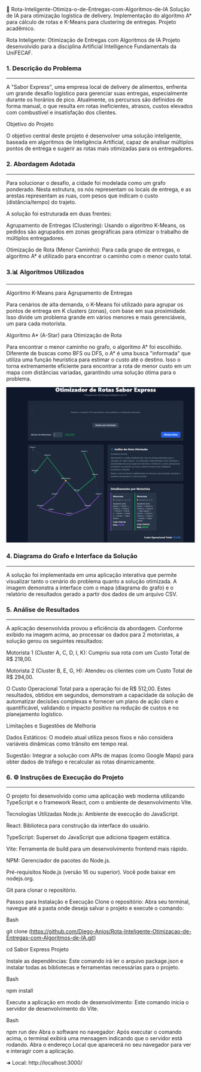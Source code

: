🚀 Rota-Inteligente-Otimiza-o-de-Entregas-com-Algoritmos-de-IA
Solução de IA para otimização logística de delivery. Implementação do algoritmo A* para cálculo de rotas e K-Means para clustering de entregas. Projeto acadêmico.

Rota Inteligente: Otimização de Entregas com Algoritmos de IA
Projeto desenvolvido para a disciplina Artificial Intelligence Fundamentals da UniFECAF.

### 1. Descrição do Problema
---
A "Sabor Express", uma empresa local de delivery de alimentos, enfrenta um grande desafio logístico para gerenciar suas entregas, especialmente durante os horários de pico. Atualmente, os percursos são definidos de forma manual, o que resulta em rotas ineficientes, atrasos, custos elevados com combustível e insatisfação dos clientes.

Objetivo do Projeto

O objetivo central deste projeto é desenvolver uma solução inteligente, baseada em algoritmos de Inteligência Artificial, capaz de analisar múltiplos pontos de entrega e sugerir as rotas mais otimizadas para os entregadores.

### 2. Abordagem Adotada
---
Para solucionar o desafio, a cidade foi modelada como um grafo ponderado. Nesta estrutura, os nós representam os locais de entrega, e as arestas representam as ruas, com pesos que indicam o custo (distância/tempo) do trajeto.

A solução foi estruturada em duas frentes:

Agrupamento de Entregas (Clustering): Usando o algoritmo K-Means, os pedidos são agrupados em zonas geográficas para otimizar o trabalho de múltiplos entregadores.

Otimização de Rota (Menor Caminho): Para cada grupo de entregas, o algoritmo A* é utilizado para encontrar o caminho com o menor custo total.

### 3.📊 Algoritmos Utilizados
---
Algoritmo K-Means para Agrupamento de Entregas

Para cenários de alta demanda, o K-Means foi utilizado para agrupar os pontos de entrega em K clusters (zonas), com base em sua proximidade. Isso divide um problema grande em vários menores e mais gerenciáveis, um para cada motorista.

Algoritmo A* (A-Star) para Otimização de Rota

Para encontrar o menor caminho no grafo, o algoritmo A* foi escolhido. Diferente de buscas como BFS ou DFS, o A* é uma busca "informada" que utiliza uma função heurística para estimar o custo até o destino. Isso o torna extremamente eficiente para encontrar a rota de menor custo em um mapa com distâncias variadas, garantindo uma solução ótima para o problema.

![Demonstração da Aplicação](./assets/screenshot-app.png)

### 4. Diagrama do Grafo e Interface da Solução
---
A solução foi implementada em uma aplicação interativa que permite visualizar tanto o cenário do problema quanto a solução otimizada. A imagem demonstra a interface com o mapa (diagrama do grafo) e o relatório de resultados gerado a partir dos dados de um arquivo CSV.

### 5. Análise de Resultados
---
A aplicação desenvolvida provou a eficiência da abordagem. Conforme exibido na imagem acima, ao processar os dados para 2 motoristas, a solução gerou os seguintes resultados:

Motorista 1 (Cluster A, C, D, I, K): Cumpriu sua rota com um Custo Total de R$ 218,00.

Motorista 2 (Cluster B, E, G, H): Atendeu os clientes com um Custo Total de R$ 294,00.

O Custo Operacional Total para a operação foi de R$ 512,00. Estes resultados, obtidos em segundos, demonstram a capacidade da solução de automatizar decisões complexas e fornecer um plano de ação claro e quantificável, validando o impacto positivo na redução de custos e no planejamento logístico.

Limitações e Sugestões de Melhoria

Dados Estáticos: O modelo atual utiliza pesos fixos e não considera variáveis dinâmicas como trânsito em tempo real.

Sugestão: Integrar a solução com APIs de mapas (como Google Maps) para obter dados de tráfego e recalcular as rotas dinamicamente.

### 6. ⚙️ Instruções de Execução do Projeto
---
O projeto foi desenvolvido como uma aplicação web moderna utilizando TypeScript e o framework React, com o ambiente de desenvolvimento Vite.

Tecnologias Utilizadas
Node.js: Ambiente de execução do JavaScript.

React: Biblioteca para construção da interface do usuário.

TypeScript: Superset do JavaScript que adiciona tipagem estática.

Vite: Ferramenta de build para um desenvolvimento frontend mais rápido.

NPM: Gerenciador de pacotes do Node.js.

Pré-requisitos
Node.js (versão 16 ou superior). Você pode baixar em nodejs.org.

Git para clonar o repositório.

Passos para Instalação e Execução
Clone o repositório: Abra seu terminal, navegue até a pasta onde deseja salvar o projeto e execute o comando:

Bash

git clone (https://github.com/Diego-Anjos/Rota-Inteligente-Otimizacao-de-Entregas-com-Algoritmos-de-IA.git)

cd Sabor Express Projeto

Instale as dependências: Este comando irá ler o arquivo package.json e instalar todas as bibliotecas e ferramentas necessárias para o projeto.

Bash

npm install

Execute a aplicação em modo de desenvolvimento: Este comando inicia o servidor de desenvolvimento do Vite.

Bash

npm run dev
Abra o software no navegador: Após executar o comando acima, o terminal exibirá uma mensagem indicando que o servidor está rodando. Abra o endereço Local que aparecerá no seu navegador para ver e interagir com a aplicação.

➜  Local:   http://localhost:3000/